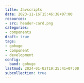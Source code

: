 ```yaml
---
title: Javscripts
date: 2023-11-16T15:46:38+07:00
resources:
- src: header-card.png
categories:
- components
draft: true
tags:
- gohugo
- component
- development
config:
  band: gohugo
lastmod: 2024-01-02T19:25:41+07:00
subcollection: true
---
```

